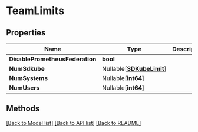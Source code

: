 # TeamLimits

## Properties

Name | Type | Description | Notes
------------ | ------------- | ------------- | -------------
**DisablePrometheusFederation** | **bool** |  | 
**NumSdkube** | Nullable[[**SDKubeLimit**](SDKubeLimit.md)] |  | 
**NumSystems** | Nullable[**int64**] |  | 
**NumUsers** | Nullable[**int64**] |  | 

## Methods


[[Back to Model list]](../README.md#documentation-for-models) [[Back to API list]](../README.md#documentation-for-api-endpoints) [[Back to README]](../README.md)



